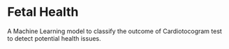 <h1> Fetal Health </h1>

A Machine Learning model to classify the
outcome of Cardiotocogram test to detect
potential health issues.
